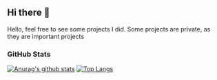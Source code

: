 ## Hi there 👋


Hello, feel free to see some projects I did. Some projects are private, as they are important projects

### GitHub Stats
[![Anurag's github stats](https://github-readme-stats.vercel.app/api?username=gobsruiz)](https://github.com/anuraghazra/github-readme-stats)
[![Top Langs](https://github-readme-stats.vercel.app/api/top-langs/?username=gobsruiz&layout=compact&langs_count=10)](https://github.com/anuraghazra/github-readme-stats)


<!--
**GobsRuiz/GobsRuiz** is a ✨ _special_ ✨ repository because its `README.md` (this file) appears on your GitHub profile.

Here are some ideas to get you started:

- 🔭 I’m currently working on ...
- 🌱 I’m currently learning ...
- 👯 I’m looking to collaborate on ...
- 🤔 I’m looking for help with ...
- 💬 Ask me about ...
- 📫 How to reach me: ...
- 😄 Pronouns: ...
- ⚡ Fun fact: ...
-->
